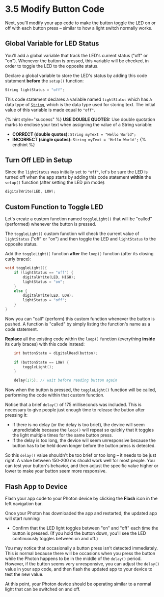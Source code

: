 # 3.5 Modify Button Code

Next, you'll modify your app code to make the button toggle the LED on or off with each button press – similar to how a light switch normally works.

## Global Variable for LED Status

You'll add a global variable that track the LED's current status \("off" or "on"\). Whenever the button is pressed, this variable will be checked, in order to toggle the LED to the opposite status.

Declare a global variable to store the LED's status by adding this code statement **before** the `setup()` function:

```cpp
String lightStatus = "off";
```

This code statement declares a variable named `lightStatus` which has a data type of [`String`](http://www.wiring.org.co/reference/String.html), which is the data type used for storing text.  The initial value of this variable is made equal to `"off"`.

{% hint style="success" %}
**USE DOUBLE QUOTES:**  Use double quotation marks to enclose your text when assigning the value of a String variable:

* **CORRECT \(double quotes\):**  `String myText = "Hello World";`
* **INCORRECT \(single quotes\):**  `String myText = 'Hello World';`
{% endhint %}

## Turn Off LED in Setup

Since the `lightStatus` was initially set to `"off"`, let's be sure the LED is turned off when the app starts by adding this code statement **within** the `setup()` function \(after setting the LED pin mode\):

```cpp
digitalWrite(LED, LOW);
```

## Custom Function to Toggle LED

Let's create a custom function named `toggleLight()` that will be "called" \(performed\) whenever the button is pressed.

The `toggleLight()` custom function will check the current value of `lightStatus` \("off" or "on"\) and then toggle the LED and `lightStatus` to the opposite status.

Add the `toggleLight()` function **after** the `loop()` function \(after its closing curly brace\):

```cpp
void toggleLight(){
    if (lightStatus == "off") {
        digitalWrite(LED, HIGH);
        lightStatus = "on";
    }
    else {
        digitalWrite(LED, LOW);
        lightStatus = "off";
    }
}
```

Now you can "call" \(perform\) this custom function whenever the button is pushed. A function is "called" by simply listing the function's name as a code statement.

**Replace** all the existing code within the `loop()` function \(everything **inside** its curly braces\) with this code instead:

```cpp
    int buttonState = digitalRead(button);
    
    if (buttonState == LOW) {
        toggleLight();
    }

    delay(175); // wait before reading button again
```

Now when the button is pressed, the `toggleLight()` function will be called, performing the code within that custom function.

Notice that a brief `delay()` of 175 milliseconds was included. This is necessary to give people just enough time to release the button after pressing it:

* If there is no delay \(or the delay is too brief\), the device will seem unpredictable because the `loop()` will repeat so quickly that it toggles the light multiple times for the same button press.
* If the delay is too long, the device will seem unresponsive because the button has to be held down longer before the button press is detected.

So this `delay()` value shouldn't be too brief or too long – it needs to be just right. A value between 150-200 ms should work well for most people. You can test your button's behavior, and then adjust the specific value higher or lower to make your button seem more responsive.

## Flash App to Device

Flash your app code to your Photon device by clicking the **Flash** icon in the left navigation bar. 

Once your Photon has downloaded the app and restarted, the updated app will start running:

* Confirm that the LED light toggles between "on" and "off" each time the button is pressed. \(If you hold the button down, you'll see the LED continuously toggles between on and off.\)

You may notice that occasionally a button press isn't detected immediately.  This is normal because there will be occasions when you press the button while the Photon happens to be in the middle of the `delay()` period. However, if the button seems very unresponsive, you can adjust the `delay()` value in your app code, and then flash the updated app to your device to test the new value.

At this point, your Photon device should be operating similar to a normal light that can be switched on and off.



